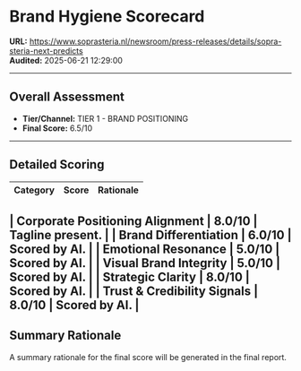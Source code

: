# Brand Hygiene Scorecard

**URL:** https://www.soprasteria.nl/newsroom/press-releases/details/sopra-steria-next-predicts  
**Audited:** 2025-06-21 12:29:00

---

## Overall Assessment

- **Tier/Channel:** TIER 1 - BRAND POSITIONING
- **Final Score:** 6.5/10

---

## Detailed Scoring

| Category | Score | Rationale |
| -------- | ----- | --------- |

| **Corporate Positioning Alignment** | 8.0/10 | Tagline present. |
| **Brand Differentiation** | 6.0/10 | Scored by AI. |
| **Emotional Resonance** | 5.0/10 | Scored by AI. |
| **Visual Brand Integrity** | 5.0/10 | Scored by AI. |
| **Strategic Clarity** | 8.0/10 | Scored by AI. |
| **Trust & Credibility Signals** | 8.0/10 | Scored by AI. |
---

## Summary Rationale

A summary rationale for the final score will be generated in the final report.